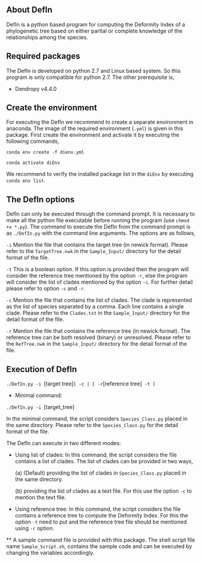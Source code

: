 ## About DefIn

DefIn is a python based program for computing the Deformity Index of a phylogenetic tree based on either partial or complete knowledge of the relationships among the species. 


## Required packages

The DefIn is developed on python 2.7 and Linux based system. So this program is only compatible for python 2.7. The other prerequisite is,

- Dendropy v4.4.0


## Create the environment

For executing the DefIn we recommend to create a separate environment in anaconda. The image of the required environment (`.yml`) is given in this package. First create the environment and activate it by executing the following commands,

`conda env create -f dienv.yml`

`conda activate diEnv`

We recommend to verify the installed package list in the `diEnv` by executing `conda env list`.


## The DefIn options

DefIn can only be executed through the command prompt. It is necessary to make all the python file executable before running the program (use `chmod +x *.py`). The command to execute the DefIn from the command prompt is as `./DefIn.py` with the command line arguments. The options are as follows,

`-i`	Mention the file that contains the target tree (in newick format). Please refer to the `TargetTree.nwk` in the `Sample_Input/` directory for the detail format of the file.

`-t`	This is a boolean option. If this option is provided then the program will consider the reference tree mentioned by the option `-r`, else the program will consider the list of clades mentioned by the option `-c`. For further detail please refer to option `-c` and `-r`.

`-c`	Mention the file that contains the list of clades. The clade is represented as the list of species separated by a comma. Each line contains a single clade. Please refer to the `Clades.txt` in the `Sample_Input/` directory for the detail format of the file.

`-r`	Mention the file that contains the reference tree (in newick format). The reference tree can be both resolved (binary) or unresolved. Please refer to the `RefTree.nwk` in the `Sample_Input/` directory for the detail format of the file.


## Execution of DefIn

`./DefIn.py -i `[target tree]` [ -c | [ -r `[reference tree]` -t ]`

- Minimal command:

`./DefIn.py -i `[target_tree]

In the minimal command, the script considers `Species_Class.py` placed in the same directory. Please refer to the `Species_Class.py` for the detail format of the file. 

The DefIn can execute in two different modes:

- Using list of clades: In this command, the script considers the file contains a list of clades. The list of clades can be provided in two ways, 

	(a) (Default) providing the list of clades in `Species_Class.py` placed in the same directory.

	(b) providing the list of clades as a text file. For this use the option `-c` to mention the text file.

- Using reference tree: In this command, the script considers the file contains a reference tree to compute the Deformity Index. For this the option `-t` need to put and the reference tree file should be mentioned using `-r` option.


** A sample command file is provided with this package. The shell script file name `Sample_Script.sh`, contains the sample code and can be executed by changing the variables accordingly. 
